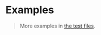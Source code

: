 # Examples

> More examples in [the test files](https://github.com/aureooms/js-graph-traversal/tree/master/test/src).
